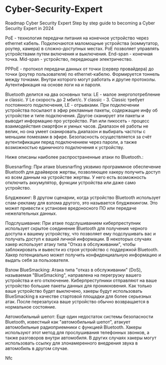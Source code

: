 # Cyber-Security-Expert
Roadmap Cyber Security Expert Step by step guide to becoming a Cyber Security Expert in 2024

PoE - технология передачи питания на конечное устройство через ethernet кабель. Подключаются маломощные устройства (коммутатор, роутер, камера) в сложно-доступных местах. PoE позволяет управлять устройствами путем включения и выключения. End-span - конечная точка. Mid-span - устройство, передающее электричество. 

PPPoE - протокол передачи данных от точки (сервер провайдера) до точки (роутер пользователя) по ethernet-кабелю. Формируется тоннель между точками. Внутри которого могут работать и другие протоколы. Аутентификация на основе логи на и пароля. 

Bluetooth делится на два основных типа: LE - малое энергопотребление и classic. У Le скорость до 2 мбит/с. У classic - 3. Classic требует постоянного подключения, LE - отрывками. При подключении устройства посылают в эфир рекламные пакеты, содержащие инфу об устройстве и типе подключения. Другое сканирует эти пакеты и выводит информацию про устройство. Pan или пикосеть - процесс взаимодействия смартфон и умных часов. Диапазон её работы не велик, но она умеет сканировать диапазон и выбирать частоты с меньшим помехами в эфире. Безопасность осуществляется за счёт аутентификации перед подключением через пароли, а также возможностью единичного подключения к устройству. 

Ниже описаны наиболее распространенные атаки по Bluetooth.:

Bluesnarfing: При атаке bluesnarfing уязвимо программное обеспечение Bluetooth для драйверов жертвы, позволяющее хакеру получить доступ ко всем данным на устройстве жертвы. У него есть возможность отключить аккумулятор, функции устройства или даже само устройство.

Блуджекинг: В другом сценарии, когда устройство Bluetooth использует спам-рекламу для взлома другого, это называется блуджекингом. Это может привести к установке вредоносного ПО или передаче нежелательных данных.

Подслушивание: При атаке подслушиванием киберпреступник использует скрытое соединение Bluetooth для получения черного доступа к вашему устройству, что позволяет ему подслушивать вас и получать доступ к вашей личной информации. В некоторых случаях хакер использует атаку типа "Отказ в обслуживании", чтобы заблокировать и вывести из строя устройство с поддержкой Bluetooth. Хакер потенциально может получить конфиденциальную информацию и выдать себя за пользователя.

Взлом BlueSmacking: Атака типа "отказ в обслуживании" (DoS), называемая "BlueSmacking", направлена на перегрузку вашего устройства и его отключение. Киберпреступники отправляют на ваше устройство большие пакеты данных для проникновения. Как только ваше устройство будет выключено, хакеры будут использовать BlueSmacking в качестве стартовой площадки для более серьезных атак. После перезапуска ваше устройство обычно возвращается в нормальное состояние.

Автомобильный шепот: Еще один недостаток системы безопасности Bluetooth, известный как "автомобильный шепот", атакует автомобильные радиоприемники с функцией Bluetooth. Хакеры используют этот метод для прослушивания телефонных звонков, а также разговоров внутри автомобиля. В других случаях хакеры могут использовать ссылку для злонамеренного внедрения звука в автомобиль в другом случае.

Nfc
